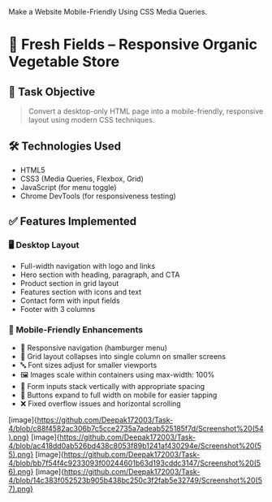 Make a Website Mobile-Friendly Using CSS Media Queries.


# 🌿 Fresh Fields – Responsive Organic Vegetable Store


## 📌 Task Objective

> Convert a desktop-only HTML page into a mobile-friendly, responsive layout using modern CSS techniques.

## 🛠️ Technologies Used

- HTML5
- CSS3 (Media Queries, Flexbox, Grid)
- JavaScript (for menu toggle)
- Chrome DevTools (for responsiveness testing)

## ✅ Features Implemented

### 🖥 Desktop Layout
- Full-width navigation with logo and links
- Hero section with heading, paragraph, and CTA
- Product section in grid layout
- Features section with icons and text
- Contact form with input fields
- Footer with 3 columns

### 📱 Mobile-Friendly Enhancements
- 📱 Responsive navigation (hamburger menu)
- 🔀 Grid layout collapses into single column on smaller screens
- 🔤 Font sizes adjust for smaller viewports
- 🖼 Images scale within containers using max-width: 100%
- 🧾 Form inputs stack vertically with appropriate spacing
- 🎯 Buttons expand to full width on mobile for easier tapping
- ❌ Fixed overflow issues and horizontal scrolling


[image]{https://github.com/Deepak172003/Task-4/blob/c88f4582ac306b7c5cce2735a7adeab525185f7d/Screenshot%20(54).png}
[image]{https://github.com/Deepak172003/Task-4/blob/ac418dd0ab526bd438c8053f89b1241af430294e/Screenshot%20(55).png}
[image]{https://github.com/Deepak172003/Task-4/blob/bb7f54f4c9233093f00244601b63d193cddc3147/Screenshot%20(56).png}
[image]{https://github.com/Deepak172003/Task-4/blob/14c383f052523b905b438bc250c3f2fab5e32749/Screenshot%20(57).png}










